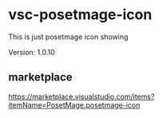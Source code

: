 # vsc-posetmage-icon 

This is just posetmage icon showing

Version: 1.0.10

## marketplace
https://marketplace.visualstudio.com/items?itemName=PosetMage.posetmage-icon